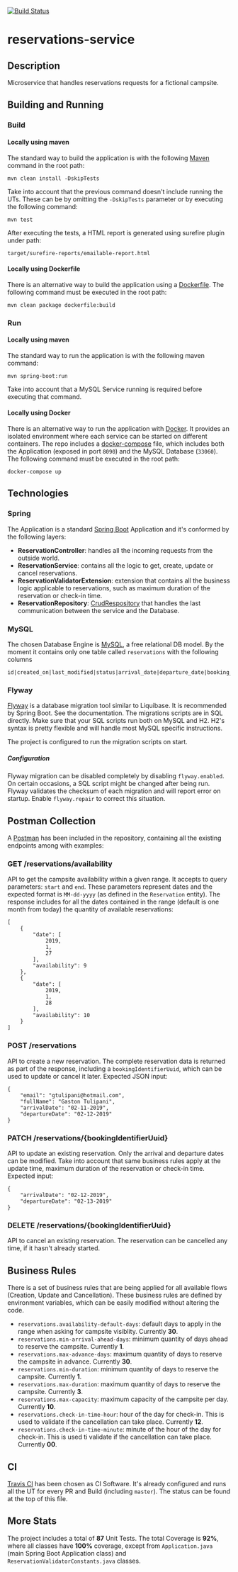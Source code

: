 [![Build Status](https://travis-ci.com/gtulipani/reservations-service.svg?branch=master)](https://travis-ci.com/gtulipani/reservations-service)
# reservations-service

## Description
Microservice that handles reservations requests for a fictional campsite.

## Building and Running
### Build
#### Locally using maven
The standard way to build the application is with the following [Maven](https://maven.apache.org/) command in the root path:
```
mvn clean install -DskipTests
```

Take into account that the previous command doesn't include running the UTs. These can be by omitting the `-DskipTests`
parameter or by executing the following command:
```
mvn test
```

After executing the tests, a HTML report is generated using surefire plugin under path:
```
target/surefire-reports/emailable-report.html
```

#### Locally using Dockerfile
There is an alternative way to build the application using a [Dockerfile](https://docs.docker.com/engine/reference/builder/).
The following command must be executed in the root path:
```
mvn clean package dockerfile:build
```


### Run
#### Locally using maven
The standard way to run the application is with the following maven command:
```
mvn spring-boot:run
```

Take into account that a MySQL Service running is required before executing that command.

#### Locally using Docker
There is an alternative way to run the application with [Docker](https://docker.io/). It provides an isolated
environment where each service can be started on different containers. The repo includes a [docker-compose](https://docs.docker.com/compose/)
file, which includes both the Application (exposed in port `8090`) and the MySQL Database (`33060`). The following
command must be executed in the root path:
```
docker-compose up
```

## Technologies
### Spring
The Application is a standard [Spring Boot](https://spring.io/) Application and it's conformed by the following layers:
- **ReservationController**: handles all the incoming requests from the outside world.
- **ReservationService**: contains all the logic to get, create, update or cancel reservations.
- **ReservationValidatorExtension**: extension that contains all the business logic applicable to reservations, such as
maximum duration of the reservation or check-in time.
- **ReservationRepository**: [CrudRespository](https://docs.spring.io/spring-data/commons/docs/current/api/org/springframework/data/repository/CrudRepository.html)
that handles the last communication between the service and the Database.

### MySQL
The chosen Database Engine is [MySQL](https://www.mysql.com/), a free relational DB model. By the moment it contains
only one table called `reservations` with the following columns
```
id|created_on|last_modified|status|arrival_date|departure_date|booking_identifier_uuid|email|full_name|
```

### Flyway
[Flyway](http://flywaydb.org/) is a database migration tool similar to Liquibase. It is recommended by Spring Boot.
See the documentation. The migrations scripts are in SQL directly. Make sure that your SQL scripts run both on MySQL
and H2. H2's syntax is pretty flexible and will handle most MySQL specific instructions.

The project is configured to run the migration scripts on start.

##### Configuration
Flyway migration can be disabled completely by disabling `flyway.enabled`. On certain occasions, a SQL script might be
changed after being run. Flyway validates the checksum of each migration and will report error on startup. Enable
`flyway.repair` to correct this situation.

## Postman Collection
A [Postman](https://www.getpostman.com/) has been included in the repository, containing all the existing endpoints
among with examples:
### GET /reservations/availability
API to get the campsite availability within a given range. It accepts to query parameters: `start` and `end`. These
parameters represent dates and the expected format is `MM-dd-yyyy` (as defined in the `Reservation` entity). The
response includes for all the dates contained in the range (default is one month from today) the quantity of available
reservations:
```
[
    {
        "date": [
            2019,
            1,
            27
        ],
        "availability": 9
    },
    {
        "date": [
            2019,
            1,
            28
        ],
        "availability": 10
    }
]
```
### POST /reservations
API to create a new reservation. The complete reservation data is returned as part of the response, including a
`bookingIdentifierUuid`, which can be used to update or cancel it later. Expected JSON input:
```
{
    "email": "gtulipani@hotmail.com",
    "fullName": "Gaston Tulipani",
    "arrivalDate": "02-11-2019",
    "departureDate": "02-12-2019"
}
```
### PATCH /reservations/{bookingIdentifierUuid}
API to update an existing reservation. Only the arrival and departure dates can be modified.
Take into account that same business rules apply at the update time, maximum duration of the reservation or check-in
time. Expected input:
```
{
    "arrivalDate": "02-12-2019",
    "departureDate": "02-13-2019"
}
```
### DELETE /reservations/{bookingIdentifierUuid}
API to cancel an existing reservation. The reservation can be cancelled any time, if it hasn't already started.

## Business Rules
There is a set of business rules that are being applied for all available flows (Creation, Update and Cancellation).
These business rules are defined by environment variables, which can be easily modified without altering the code.
- `reservations.availability-default-days`: default days to apply in the range when asking for campsite visiblity.
Currently **30**.
- `reservations.min-arrival-ahead-days`: minimum quantity of days ahead to reserve the campsite. Currently **1**.
- `reservations.max-advance-days`: maximum quantity of days to reserve the campsite in advance. Currently **30**.
- `reservations.min-duration`: minimum quantity of days to reserve the campsite. Currently **1**.
- `reservations.max-duration`: maximum quantity of days to reserve the campsite. Currently **3**.
- `reservations.max-capacity`: maximum capacity of the campsite per day. Currently **10**.
- `reservations.check-in-time-hour`: hour of the day for check-in. This is used to validate if the cancellation can take
place. Currently **12**.
- `reservations.check-in-time-minute`: minute of the hour of the day for check-in. This is used ti validate if the
cancellation can take place. Currently **00**.

## CI
[Travis CI](https://travis-ci.org/) has been chosen as CI Software. It's already configured and runs all the UT for
every PR and Build (including `master`). The status can be found at the top of this file.

## More Stats
The project includes a total of **87** Unit Tests. The total Coverage is **92%**, where all classes have **100%**
coverage, except from `Application.java` (main Spring Boot Application class) and `ReservationValidatorConstants.java`
classes.
